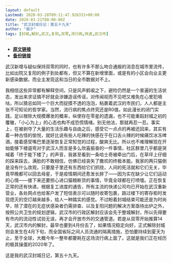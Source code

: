 ```yaml
---
layout: default
Lastmod: 2020-03-28T09:11:47.926331+00:00
date: 2020-03-21T00:00:00Z
title: "武汉封城日记｜第五十九天"
author: "阑夕"
tags: [封城,解封,武汉,复阳,双零,流行病,快递,武汉市]
---
```


* [**原文链接**](https://mp.weixin.qq.com/s/ahdZguR6rax5XahgSYpz_g)
* [**备份链接**](http://archive.vn/Yz0tJ)


武汉新增与疑似保持双零的同时，也有许多不那么吻合通报的消息在城市里流传，比如出院又复阳的例子到处都有，但又不算在新增里面，或是有的小区会向业主更新感染数据，而业主发现这和当日的全市数据对不上。

我相信这些异常都有解释空间，只是风声鹤唳之下，避险仍然是一个普遍的生活状态，发出来求证搞不好就会涉嫌造谣传谣，对传闻视而不见吧又难免在心里犯嘀咕，所以猜忌如同一个巨大而捉摸不透的泡泡，粘裹着武汉的市民们，人人都是主张不可知论的哲学家。当然，流行病的焦点终究还是R0值，如此漫长的闭门实践，足以根除大规模爆发的概率，纵使存在零星的遗漏，也不可能重蹈封城之初的覆辙，「小心为上」的心态也构不成恐慌情绪。别无他法，那就再忍一忍。事实上，在被剥夺了大量的生活乐趣与自由之后，感受它一点点的再被还回来，其实有着一种古怪的愉悦，就好比说有些人吃辣的快感在于在口舌火辣的时候痛饮冰冻啤酒，接着感受嘴巴里逐渐恢复正常知觉的过程，酸爽无比。所以也不难理解现在开始能够下楼遛弯对于武汉人而言是多么欣喜振奋的一件事情，社区群里几乎都是哭喊着「终于能下楼了」的声音，我甚至看到一条哈士奇被牵出门后，在草坪上仔细的踩来踩去，满脸的不敢相信，仿佛已经丧失了撒欢的终极本能。我家的两只猫倒是没有什么改观，只要屋子里还有东西给它们抓挠，人间的死活就和它们无关，毕竟早晚都可以回去母星，于是疫情期间还愈发长胖了——因为实在缺少让它们运动的心情——接下来还要担心进口猫粮断货的事情，毕竟全球都在打喷嚏。正在恢复正常的还有快递，根据复工进度的通告，所有主流的快递公司均已开始在武汉重新营业，各处网点也给客户发了短信表示可以随时收寄包裹，路过楼下的寄存柜时发现熄灭的空灯越来越多，给人一种踏实的感觉。不过盼着封城结束可能还是为时尚早，除了潜在的无症状感染者仍需排查、以及复阳问题的解决方案亟待出炉之外，按照公共卫生的规划逻辑，武汉市的行政区解封应该会先于整城解封，所以先得要有市内的流动性试验无误，再才会开放市外的交通管道。若是从双零开始推算14天，武汉市内的解封，最早也要到4月份去了，如果情况稳定向好，正式解除封城则会发生在4月下旬，而全国省际之间人员流通的隔离措施，恐怕要持续到夏天为止，至于全球，大概今年一整年都要耗在这场流行病上面了。这就是我们正在经历的极其操蛋的2020年了。

这是我的武汉封城日记，第五十九天。

